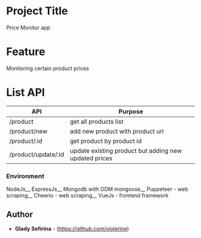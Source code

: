 # Project Title

Price Monitor app 

# Feature

Monitoring certain product prices

# List API

| API  | Purpose |
| ------------- | ------------- |
| /product  | get all products list  |
| /product/new  | add new product with product url  |
| /product/:id  | get product by product id  |
| /product/update/:id  | update existing product but adding new updated prices  |

### Environment
NodeJs__
ExpressJs__
Mongodb with ODM mongoose__
Puppeteer - web scraping__
Cheerio - web scraping__
VueJs - frontend framework

## Author

* **Glady Sefirina** - (https://github.com/violerine)
